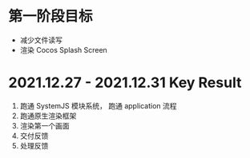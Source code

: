 # 第一阶段目标
- 减少文件读写
- 渲染 Cocos Splash Screen

# 2021.12.27 - 2021.12.31 Key Result
1. 跑通 SystemJS 模块系统， 跑通 application 流程
2. 跑通原生渲染框架
3. 渲染第一个画面
4. 交付反馈
5. 处理反馈
 